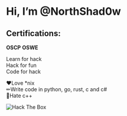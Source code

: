 # Hi, I’m @NorthShad0w
## Certifications:
**OSCP** **OSWE**  

Learn for hack  
Hack for fun  
Code for hack  

❤Love *nix  
✏Write code in python, go, rust, c and c#  
🖤Hate c++  

![Hack The Box](http://www.hackthebox.eu/badge/image/444941)
